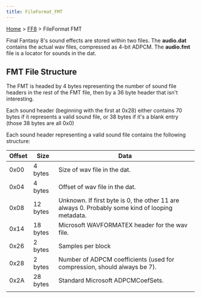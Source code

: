 ```yaml
---
title: FileFormat_FMT
---
```


[Home](../Main_Page.md) > [FF8](../FF8.md) > FileFormat FMT

Final Fantasy 8's sound effects are stored within two files. The **audio.dat** contains the actual wav files, compressed as 4-bit ADPCM. The **audio.fmt** file is a locator for sounds in the dat.

## FMT File Structure

The FMT is headed by 4 bytes representing the number of sound file headers in the rest of the FMT file, then by a 36 byte header that isn't interesting.

Each sound header (beginning with the first at 0x28) either contains 70 bytes if it represents a valid sound file, or 38 bytes if it's a blank entry (those 38 bytes are all 0x0)

Each sound header representing a valid sound file contains the following structure:

| Offset | Size     | Data                                                                                            |
|--------|----------|-------------------------------------------------------------------------------------------------|
| 0x00   | 4 bytes  | Size of wav file in the dat.                                                                    |
| 0x04   | 4 bytes  | Offset of wav file in the dat.                                                                  |
| 0x08   | 12 bytes | Unknown. If first byte is 0, the other 11 are always 0. Probably some kind of looping metadata. |
| 0x14   | 18 bytes | Microsoft WAVFORMATEX header for the wav file.                                                  |
| 0x26   | 2 bytes  | Samples per block                                                                               |
| 0x28   | 2 bytes  | Number of ADPCM coefficients (used for compression, should always be 7).                        |
| 0x2A   | 28 bytes | Standard Microsoft ADPCMCoefSets.                                                               |
|        |          |                                                                                                 |
